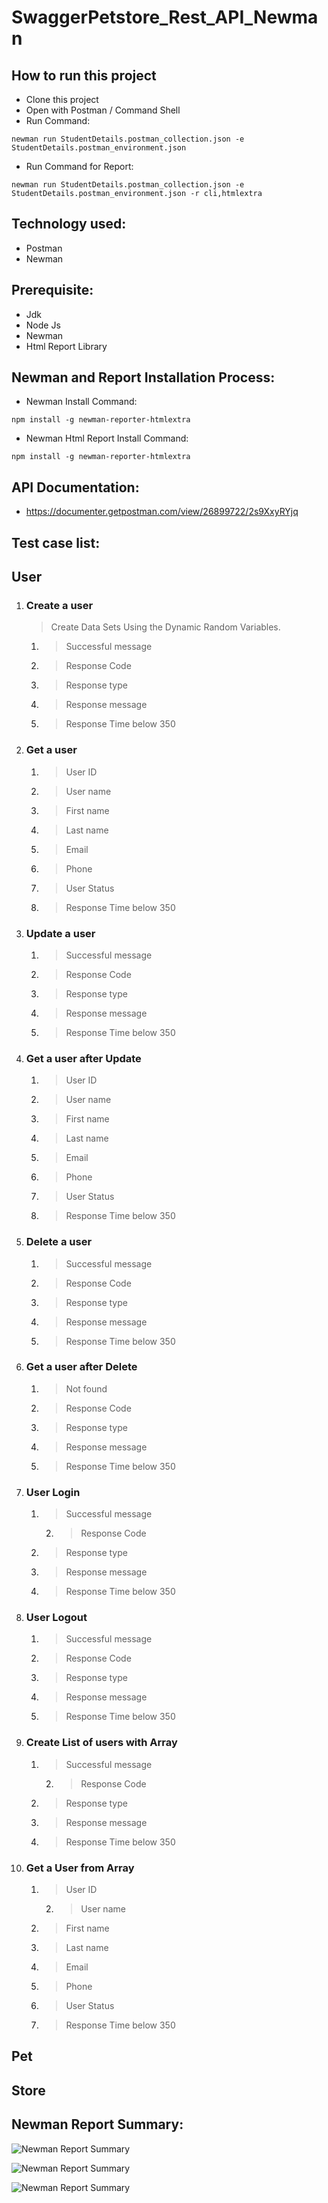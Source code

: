 # SwaggerPetstore_Rest_API_Newman

## How to run this project
- Clone this project
- Open with Postman / Command Shell
- Run Command:  
```console 
newman run StudentDetails.postman_collection.json -e StudentDetails.postman_environment.json 
```
- Run Command for Report: 
```console 
newman run StudentDetails.postman_collection.json -e StudentDetails.postman_environment.json -r cli,htmlextra
```

## Technology used:
- Postman
- Newman

## Prerequisite:
- Jdk
- Node Js
- Newman
- Html Report Library

## Newman and Report Installation Process:
- Newman Install Command:
```console
npm install -g newman-reporter-htmlextra
```
- Newman Html Report Install Command:
```console
npm install -g newman-reporter-htmlextra
```

## API Documentation:
- https://documenter.getpostman.com/view/26899722/2s9XxyRYjq

## Test case list:
## User
1. ### Create a user
	> Create Data Sets Using the Dynamic Random Variables.
	1. > Successful message
	2. > Response Code
	3. > Response type
	4. > Response message
	5. > Response Time below 350
   
2. ### Get a user
	1. > User ID
	2. > User name
	3. > First name
	4. > Last name
	5. > Email
	6. > Phone
	7. > User Status
	8. > Response Time below 350
3. ### Update a user
	1. > Successful message
	2. > Response Code
	3. > Response type
	4. > Response message
	5. > Response Time below 350
4. ### Get a user after Update
	1. > User ID
	2. > User name
	3. > First name
	4. > Last name
	5. > Email
	6. > Phone
	7. > User Status
	8. > Response Time below 350
5. ### Delete a user
	1. > Successful message
	2. > Response Code
	3. > Response type
	4. > Response message
	5. > Response Time below 350
6. ### Get a user after Delete
	1. > Not found
	2. > Response Code
	3. > Response type
	4. > Response message
	5. > Response Time below 350
7. ### User Login
	1. > Successful message
    	2. > Response Code
	3. > Response type
	4. > Response message
	5. > Response Time below 350
8. ### User Logout
	1. > Successful message
	2. > Response Code
	3. > Response type
	4. > Response message
	5. > Response Time below 350
9. ### Create List of users with Array
	1. > Successful message
    	2. > Response Code
	3. > Response type
	4. > Response message
	5. > Response Time below 350
10. ### Get a User from Array
	1. > User ID
    	2. > User name
	3. > First name
	4. > Last name
	5. > Email
	6. > Phone
	7. > User Status
	8. > Response Time below 350
## Pet
## Store

## Newman Report Summary:
![Newman Report Summary](https://github.com/ManikHossain27/SwaggerPetstore/assets/131261253/a44582b5-0d75-4070-9a73-bb770e00358b)

![Newman Report Summary](https://github.com/ManikHossain27/SwaggerPetstore/assets/131261253/7cbdf3d8-5f74-4060-8a34-a099f05735db)

![Newman Report Summary](https://github.com/ManikHossain27/SwaggerPetstore/assets/131261253/26b3015c-698b-4f16-af00-531ffed523c8)


